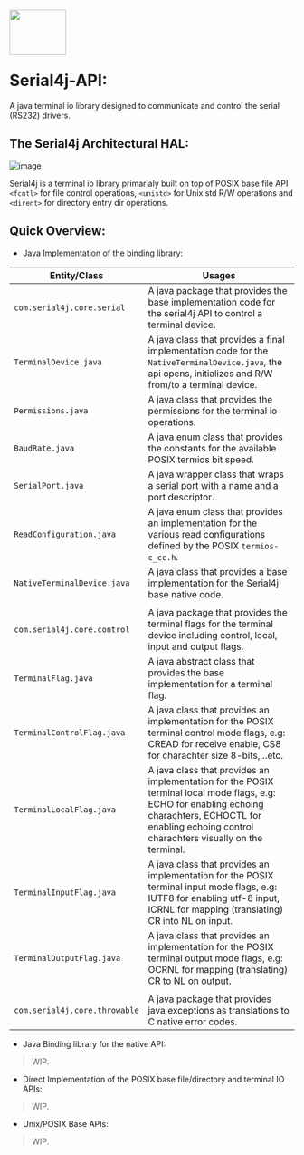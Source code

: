 # <p> <img src="https://github.com/Software-Hardware-Codesign/Serial4j-v1/blob/master/serial-4j-rounded-corners.png" height=80 width=100 /> </p> Serial4j-API:

A java terminal io library designed to communicate and control the serial (RS232) drivers.

## The Serial4j Architectural HAL:

![image](https://user-images.githubusercontent.com/60224159/189999625-fd667e7c-b219-4aa8-a91f-c9809dcef225.png)

Serial4j is a terminal io library primarialy built on top of POSIX base file API `<fcntl>` for file control operations, `<unistd>` for Unix std R/W operations and `<dirent>` for directory entry dir operations.

## Quick Overview:

- Java Implementation of the binding library: 

| Entity/Class | Usages | 
|---------------|----------------|
| `com.serial4j.core.serial` | A java package that provides the base implementation code for the serial4j API to control a terminal device. |
| `TerminalDevice.java` | A java class that provides a final implementation code for the `NativeTerminalDevice.java`, the api opens, initializes and R/W from/to a terminal device. |
| `Permissions.java` | A java class that provides the permissions for the terminal io operations. |
| `BaudRate.java` | A java enum class that provides the constants for the available POSIX termios bit speed. |
| `SerialPort.java` | A java wrapper class that wraps a serial port with a name and a port descriptor. |
| `ReadConfiguration.java` | A java enum class that provides an implementation for the various read configurations defined by the POSIX `termios-c_cc.h`. |
| `NativeTerminalDevice.java` | A java class that provides a base implementation for the Serial4j base native code. |
|                           |                          |
| `com.serial4j.core.control` | A java package that provides the terminal flags for the terminal device including control, local, input and output flags. |
| `TerminalFlag.java` | A java abstract class that provides the base implementation for a terminal flag. | 
| `TerminalControlFlag.java` | A java class that provides an implementation for the POSIX terminal control mode flags, e.g: CREAD for receive enable, CS8 for charachter size 8-bits,...etc. |
| `TerminalLocalFlag.java` | A java class that provides an implementation for the POSIX terminal local mode flags, e.g: ECHO for enabling echoing charachters, ECHOCTL for enabling echoing control charachters visually on the terminal. |
| `TerminalInputFlag.java` | A java class that provides an implementation for the POSIX terminal input mode flags, e.g: IUTF8 for enabling utf-8 input, ICRNL for mapping (translating) CR into NL on input. | 
| `TerminalOutputFlag.java` | A java class that provides an implementation for the POSIX terminal output mode flags, e.g: OCRNL for mapping (translating) CR to NL on output. |
|                           |                          |
| `com.serial4j.core.throwable` | A java package that provides java exceptions as translations to C native error codes. |

- Java Binding library for the native API: 
> WIP.

- Direct Implementation of the POSIX base file/directory and terminal IO APIs:
> WIP.

- Unix/POSIX Base APIs:
> WIP.
